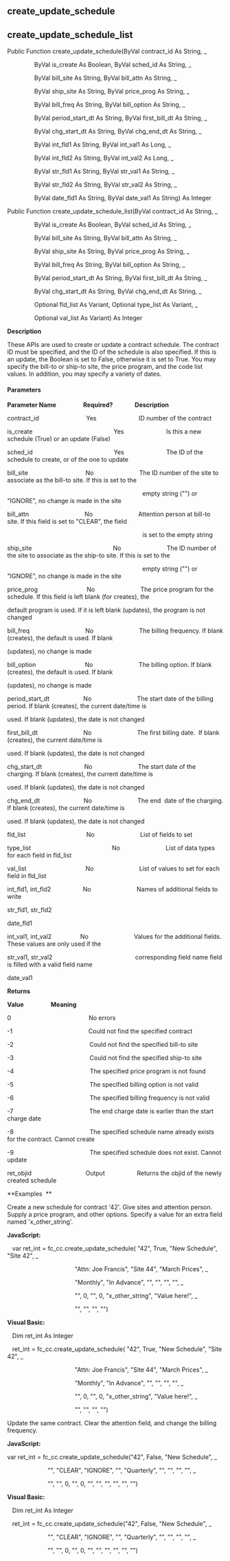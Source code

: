 create_update_schedule
------------------------

create_update_schedule_list
-----------------------------

Public Function create_update_schedule(ByVal contract_id As String, _

                ByVal is_create As Boolean, ByVal sched_id As String, _

                ByVal bill_site As String, ByVal bill_attn As String, _

                ByVal ship_site As String, ByVal price_prog As String, _

                ByVal bill_freq As String, ByVal bill_option As String, _

                ByVal period_start_dt As String, ByVal first_bill_dt As String, _

                ByVal chg_start_dt As String, ByVal chg_end_dt As String, _

                ByVal int_fld1 As String, ByVal int_val1 As Long, _

                ByVal int_fld2 As String, ByVal int_val2 As Long, _

                ByVal str_fld1 As String, ByVal str_val1 As String, _

                ByVal str_fld2 As String, ByVal str_val2 As String, _

                ByVal date_fld1 As String, ByVal date_val1 As String) As Integer

Public Function create_update_schedule_list(ByVal contract_id As String, _

                ByVal is_create As Boolean, ByVal sched_id As String, _

                ByVal bill_site As String, ByVal bill_attn As String, _

                ByVal ship_site As String, ByVal price_prog As String, _

                ByVal bill_freq As String, ByVal bill_option As String, _

                ByVal period_start_dt As String, ByVal first_bill_dt As String, _

                ByVal chg_start_dt As String, ByVal chg_end_dt As String, _

                Optional fld_list As Variant, Optional type_list As Variant, _

                Optional val_list As Variant) As Integer

**Description**

These APIs are used to create or update a contract schedule. The contract ID must be specified, and the ID of the schedule is also specified. If this is an update, the Boolean is set to False, otherwise it is set to True. You may specify the bill-to or ship-to site, the price program, and the code list values. In addition, you may specify a variety of dates.

#### Parameters
**Parameter Name**                **Required?**             **Description**

contract_id                            Yes                         ID number of the contract

is_create                                                Yes                         Is this a new schedule (True) or an update (False)

sched_id                                                Yes                         The ID of the schedule to create, or of the one to update

bill_site                                  No                           The ID number of the site to associate as the bill-to site. If this is set to the

                                                                                empty string ("") or "IGNORE", no change is made in the site

bill_attn                                 No                           Attention person at bill-to site. If this field is set to "CLEAR", the field

                                                                                is set to the empty string

ship_site                                                No                           The ID number of the site to associate as the ship-to site. If this is set to the

                                                                                empty string ("") or "IGNORE", no change is made in the site

price_prog                             No                           The price program for the schedule. If this field is left blank (for creates), the

default program is used. If it is left blank (updates), the program is not changed

bill_freq                                 No                           The billing frequency. If blank (creates), the default is used. If blank

(updates), no change is made

bill_option                             No                           The billing option. If blank (creates), the default is used. If blank

(updates), no change is made

period_start_dt                    No                           The start date of the billing period. If blank (creates), the current date/time is

used. If blank (updates), the date is not changed

first_bill_dt                           No                           The first billing date.  If blank (creates), the current date/time is

used. If blank (updates), the date is not changed

chg_start_dt                         No                           The start date of the charging. If blank (creates), the current date/time is

used. If blank (updates), the date is not changed

chg_end_dt                          No                           The end  date of the charging. If blank (creates), the current date/time is

used. If blank (updates), the date is not changed

fld_list                                    No                           List of fields to set

type_list                                                No                           List of data types for each field in fld_list

val_list                                   No                           List of values to set for each field in fld_list

int_fld1, int_fld2                   No                           Names of additional fields to write

str_fld1, str_fld2

date_fld1

int_val1, int_val2                 No                           Values for the additional fields. These values are only used if the

str_val1, str_val2                                                 corresponding field name field is filled with a valid field name

date_val1

**Returns**

**Value**                **Meaning**

0                                              No errors

-1                                             Could not find the specified contract

-2                                             Could not find the specified bill-to site

-3                                             Could not find the specified ship-to site

-4                                             The specified price program is not found

-5                                             The specified billing option is not valid

-6                                             The specified billing frequency is not valid

-7                                             The end charge date is earlier than the start charge date

-8                                             The specified schedule name already exists for the contract. Cannot create

-9                                             The specified schedule does not exist. Cannot update

ret_objid                                Output                   Returns the objid of the newly created schedule

**Examples  **

 Create a new schedule for contract '42'. Give sites and attention person. Supply a price program, and other options. Specify a value for an extra field named 'x_other_string'.

**JavaScript:**

   var ret_int = fc_cc.create_update_schedule( "42", True, "New Schedule", "Site 42", _

                                        "Attn: Joe Francis", "Site 44", "March Prices", _

                                        "Monthly", "In Advance", "", "", "", "", _

                                        "", 0, "", 0, "x_other_string", "Value here!", _

                                        "", "", "", "")

**Visual Basic:**

   Dim ret_int As Integer

   ret_int = fc_cc.create_update_schedule( "42", True, "New Schedule", "Site 42", _

                                        "Attn: Joe Francis", "Site 44", "March Prices", _

                                        "Monthly", "In Advance", "", "", "", "", _

                                        "", 0, "", 0, "x_other_string", "Value here!", _

                                        "", "", "", "")

 Update the same contract. Clear the attention field, and change the billing frequency.

**JavaScript:**

var ret_int = fc_cc.create_update_schedule("42", False, "New Schedule", _

                        "", "CLEAR", "IGNORE", "", "Quarterly", "", "", "", "", _

                        "", "", 0, "", 0, "", "", "", "", "", "")

**Visual Basic:**

   Dim ret_int As Integer

   ret_int = fc_cc.create_update_schedule("42", False, "New Schedule", _

                        "", "CLEAR", "IGNORE", "", "Quarterly", "", "", "", "", _

                        "", "", 0, "", 0, "", "", "", "", "", "")